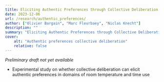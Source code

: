 ```yaml
---
title: Eliciting Authentic Preferences through Collective Deliberation
date: 2023-12-06
url: /research/authentic_preferences/
author: ["Olivier Bargain", "Marc Fleurbaey", "Niclas Knecht"]
description: "" 
summary: "Eliciting Authentic Preferences through Collective Deliberation"
cover:
    alt: "Authentic preferences collective deliberation"
    relative: false
---
```


*Preliminary draft not yet available*

- Experimental study on whether collective deliberation can elicit authentic preferences in domains of room temperature and time use

